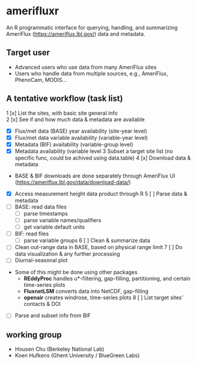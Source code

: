 # amerifluxr
An R programmatic interface for querying, handling, and summarizing AmeriFlux (https://ameriflux.lbl.gov/) data and metadata.  

## Target user
- Advanced users who use data from many AmeriFlux sites
- Users who handle data from multiple sources, e.g., AmeriFlux, PhenoCam, MODIS...

## A tentative workflow (task list)
1 [x] List the sites, with basic site general info     
2 [x] See if and how much data & metadata are available
  - [x] Flux/met data (BASE) year availability (site-year level)
  - [x] Flux/met data variable availability (variable-year level)
  - [x] Metadata (BIF) availability (variable-group level)
  - [x] Metadata availability (variable level 
3 Subset a target site list (no specific func, could be achived using data.table)
4 [x] Download data & metadata
  - BASE & BIF downloads are done separately through AmeriFlux UI (https://ameriflux.lbl.gov/data/download-data/)
  - [x] Access measurement height data product through R
5 [ ] Parse data & metadata
  - [ ] BASE: read data files
    - [ ] parse timestamps
    - [ ] parse variable names/qualifiers 
    - [ ] get variable default units
  - [ ] BIF: read files
    - [ ] parse variable groups 
6 [ ] Clean & summarize data
  - [ ] Clean out-range data in BASE, based on physical range limit
7 [ ] Do data visualization & any further processing 
  - [ ] Diurnal-seasonal plot
  - Some of this might be done using other packages
    - **REddyProc** handles u*-filtering, gap-filling, partitioning, and certain time-series plots 
    - **FluxnetLSM** converts data into NetCDF, gap-filling
    - **openair** creates windrose, time-series plots
8 [ ] List target sites’ contacts & DOI
  - [ ] Parse and subset info from BIF

## working group
- Housen Chu (Berkeley National Lab)
- Koen Hufkens (Ghent University / BlueGreen Labs)
